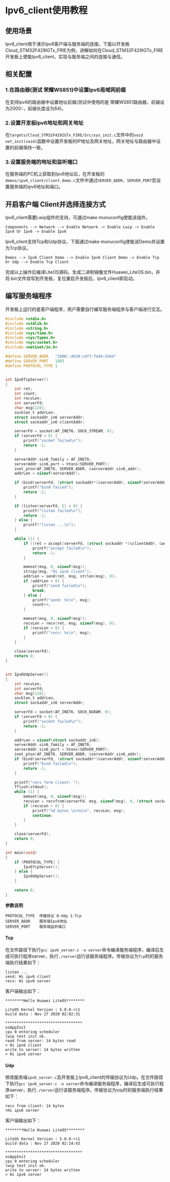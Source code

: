 # Ipv6_client使用教程

## 使用场景
Ipv6_client用于演示Ipv6客户端与服务端的连接。下面以开发板Cloud_STM32F429IGTx_FRIE为例，讲解如何在Cloud_STM32F429IGTx_FIRE开发板上使能Ipv6_client，实现与服务端之间的连接与通信。

## 相关配置

### 1.在路由器(测试 荣耀WS851)中设置Ipv6局域网前缀

在支持Ipv6的路由器中设置地址前缀(测试中使用的是 荣耀WS851路由器，前缀设为2000::，前缀长度设为64)。

### 2.设置开发板Ipv6地址和网关地址

在`targets/Cloud_STM32F429IGTx_FIRE/Src/sys_init.c`文件中的`void net_init(void)`函数中设置开发板的IP地址及网关地址，网关地址与路由器中设置的前缀保持一致。

### 3.设置服务端的地址和监听端口

在服务端的PC机上获取到Ipv6地址后，在开发板的`demos/ipv6_client/client_demo.c`文件中通过`SERVER_ADDR`、`SERVER_PORT`宏设置服务端的ipv6地址和端口。

## 开启客户端 Client并选择连接方式

Ipv6_client需要Lwip组件的支持，可通过make munuconfig使能该组件。

```
Components --> Network --> Enable Network -> Enable Lwip -> Enable Ipv4 Or Ipv6 -> Enable Ipv6
```

Ipv6_client支持Tcp和Udp协议，下面通过make munuconfig使能该Demo并设置为Tcp协议。
```
Demos --> Ipv6 Client Demo --> Enable Ipv6 Client Demo -> Enable Tcp Or Udp --> Enable Tcp Client
```
完成以上操作后编译LiteOS源码，生成二进制镜像文件Huawei_LiteOS.bin，并将.bin文件烧写到开发板，复位重启开发板后，Ipv6_client即启动。

## 编写服务端程序

开发板上运行的是客户端程序，用户需要自行编写服务端程序与客户端进行交互。

```c
#include <stdio.h>
#include <stdlib.h>
#include <string.h>
#include <sys/time.h>
#include <sys/types.h>
#include <sys/socket.h>
#include <netinet/in.h>

#define SERVER_ADDR   "2000::4639:c4ff:fe94:5d44"
#define SERVER_PORT   1883
#define PROTOCOL_TYPE 1


int Ipv6TcpServer()
{
    int ret;
    int count;
    int recvLen;
    int serverFd;
    char msg[128];
    socklen_t addrLen;
    struct sockaddr_in6 serverAddr;
    struct sockaddr_in6 clientAddr;

    serverFd = socket(AF_INET6, SOCK_STREAM, 0);
    if (serverFd < 0) {
        printf("socket failed\n");
        return -1;
    }

    serverAddr.sin6_family = AF_INET6;
    serverAddr.sin6_port = htons(SERVER_PORT);
    inet_pton(AF_INET6, SERVER_ADDR, &serverAddr.sin6_addr);
    addrLen = sizeof(serverAddr);

    if (bind(serverFd, (struct sockaddr*)&serverAddr, sizeof(serverAddr)) < 0) {
        printf("bind failed");
        return -1;
    }

    if (listen(serverFd, 5) < 0) {
        printf("listen failed\n");
        return -1;
    } else {
        printf("listen ...\n");
    }

    while (1) {
        if ((ret = accept(serverFd, (struct sockaddr *)&clientAddr, &addrLen)) < 0) {
            printf("accept failed\n");
            return -1;
        }

        memset(msg, 0, sizeof(msg));
        strcpy(msg, "Hi ipv6 client");
        addrLen = send(ret, msg, strlen(msg), 0);
        if (addrLen < 0) {
            printf("send failed\n");
            break;
        } else {
            printf("send: %s\n", msg);
            count++;
        }

        memset(msg, 0, sizeof(msg));
        recvLen = recv(ret, msg, sizeof(msg), 0);
        if (recvLen > 0) {
            printf("recv: %s\n", msg);
        }
    }

    close(serverFd);
    return 0;
}


int Ipv6UdpServer()
{
    int recvLen;
    int serverFd;
    char msg[128];
    socklen_t addrLen;
    struct sockaddr_in6 serverAddr;

    serverFd = socket(AF_INET6, SOCK_DGRAM, 0);
    if (serverFd < 0) {
        printf("socket failed\n");
        return -1;
    }

    addrLen = sizeof(struct sockaddr_in6);
    serverAddr.sin6_family = AF_INET6;
    serverAddr.sin6_port = htons(SERVER_PORT);
    inet_pton(AF_INET6, SERVER_ADDR, &serverAddr.sin6_addr);
    if (bind(serverFd, (struct sockaddr*)&serverAddr, sizeof(serverAddr)) < 0) {
        printf("bind failed\n");
        return -1;
    }

    printf("recv form client: ");
    fflush(stdout);
    while (1) {
        memset(msg, 0, sizeof(msg));
        recvLen = recvfrom(serverFd, msg, sizeof(msg), 0, (struct sockaddr*)&serverAddr, &addrLen);
        if (recvLen > 0) {
            printf("%d bytes \n>%s\n", recvLen, msg);
            continue;
        }
    }

    close(serverFd);
    return 0;
}

int main(void)
{
    if (PROTOCOL_TYPE) {
        Ipv6TcpServer();
    } else {
        Ipv6UdpServer();
    }

    return 0;
}
```

**参数说明**

```
PROTOCOL_TYPE  传输协议 0-Udp 1-Tcp
SERVER_ADDR    服务端Ipv6地址
SERVER_PORT    服务端监听端口
```

#### Tcp

在文件路径下执行`gcc ipv6_server.c -o server`命令编译服务端程序，编译后生成可执行程序server，执行`./server`运行该服务端程序。传输协议为`Tcp`时的服务端执行结果如下：

```
listen ...
send: Hi ipv6 client
recv: Hi ipv6 server
```

客户端输出如下：

```
********Hello Huawei LiteOS********

LiteOS Kernel Version : 5.0.0-rc1
build data : Nov 27 2020 02:02:31

**********************************
osAppInit
cpu 0 entering scheduler
lwip test init ok.
read from server: 14 bytes read
> Hi ipv6 client
write to server: 14 bytes written
> Hi ipv6 server
```

#### Udp

修改服务端`ipv6_server.c`及开发板上Ipv6_client的传输协议为Udp。在文件路径下执行`gcc ipv6_server.c -o server`命令编译服务端程序，编译后生成可执行程序server，执行`./server`运行该服务端程序。传输协议为`Udp`时的服务端执行结果如下：

```
recv from client: 14 bytes
>Hi ipv6 server
```

客户端输出如下：

```
********Hello Huawei LiteOS********

LiteOS Kernel Version : 5.0.0-rc1
build data : Nov 27 2020 02:14:43

**********************************
osAppInit
cpu 0 entering scheduler
lwip test init ok.
write to server: 14 bytes written
> Hi ipv6 server
```
